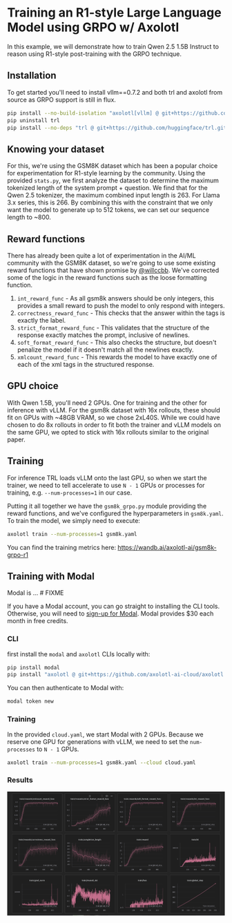 # Training an R1-style Large Language Model using GRPO w/ Axolotl

In this example, we will demonstrate how to train Qwen 2.5 1.5B Instruct to reason using R1-style post-training with 
the GRPO technique.

## Installation

To get started you'll need to install vllm==0.7.2 and both trl and axolotl from source as GRPO support is still in flux.

```bash
pip install --no-build-isolation "axolotl[vllm] @ git+https://github.com/axolotl-ai-cloud/axolotl.git@grpo"
pip uninstall trl
pip install --no-deps "trl @ git+https://github.com/huggingface/trl.git@main"
```

## Knowing your dataset

For this, we're using the GSM8K dataset which has been a popular choice for experimentation for R1-style learning by 
the community. Using the provided `stats.py`, we first analyze the dataset to determine the maximum tokenized length
of the  system prompt + question. We find that for the Qwen 2.5 tokenizer, the maximum combined input length is 263. 
For Llama 3.x series, this is 266. By combining this with the constraint that we only want the model to generate up to
512 tokens, we can set our sequence length to ~800.

## Reward functions

There has already been quite a lot of experimentation in the AI/ML community with the GSM8K dataset, so we're going to
use some existing reward functions that have shown promise by 
[@willccbb](https://gist.github.com/willccbb/4676755236bb08cab5f4e54a0475d6fb). We've corrected some of the logic in the
reward functions such as the loose formatting function.

1. `int_reward_func` - As all gsm8k answers should be only integers, this provides a small reward to push the model to only respond with integers. 
2. `correctness_reward_func` - This checks that the answer within the <answer></answer> tags is exactly the label.
3. `strict_format_reward_func` - This validates that the structure of the response exactly matches the prompt, inclusive of newlines.
4. `soft_format_reward_func` - This also checks the structure, but doesn't penalize the model if it doesn't match all the newlines exactly.
5. `xmlcount_reward_func` - This rewards the model to have exactly one of each of the xml tags in the structured response.

## GPU choice

With Qwen 1.5B, you'll need 2 GPUs. One for training and the other for inference with vLLM. For the gsm8k dataset with 
16x rollouts, these should fit on GPUs with ~48GB VRAM, so we chose 2xL40S. While we could have chosen to do 8x rollouts
in order to fit both the trainer and vLLM models on the same GPU, we opted to stick with 16x rollouts similar to the 
original paper.

## Training

For inference TRL loads vLLM onto the last GPU, so when we start the trainer, we need to tell accelerate to use `N - 1`
GPUs or processes for training, e.g. `--num-processes=1` in our case.

Putting it all together we have the `gsm8k_grpo.py` module providing the reward functions, and we've configured the 
hyperparameters in `gsm8k.yaml`. To train the model, we simply need to execute:

```bash
axolotl train --num-processes=1 gsm8k.yaml
```

You can find the training metrics here: https://wandb.ai/axolotl-ai/gsm8k-grpo-r1

## Training with Modal

Modal is ... # FIXME

If you have a Modal account, you can go straight to installing the CLI tools. Otherwise, you will need to [sign-up
for Modal](https://www.modal.com?utm_source=github&utm_medium=github&utm_campaign=axolotl). Modal provides $30 each
month in free credits.

### CLI
first install the `modal` and `axolotl` CLIs locally with:

```bash
pip install modal
pip install "axolotl @ git+https://github.com/axolotl-ai-cloud/axolotl.git@grpo"
```

You can then authenticate to Modal with:

```bash
modal token new
```

### Training

In the provided `cloud.yaml`, we start Modal with 2 GPUs. Because we reserve one GPU for generations with vLLM,
we need to set the `num-processes` to `N - 1` GPUs.

```bash
axolotl train --num-processes=1 gsm8k.yaml --cloud cloud.yaml
```

### Results

![wandb.png](assets/wandb.png)